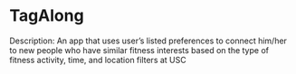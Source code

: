 # TagAlong
Description: An app that uses user’s listed preferences to connect him/her to new people who have similar fitness interests based on the type of fitness activity, time, and location filters at USC

